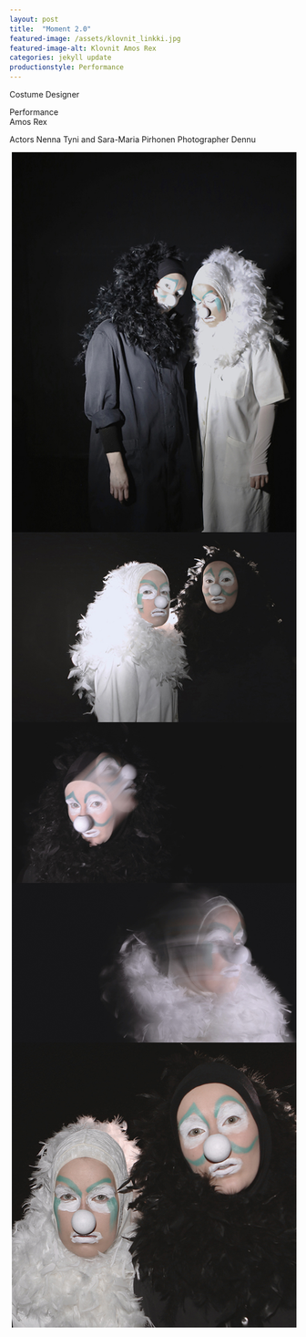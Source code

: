 ```yaml
---
layout: post
title:  "Moment 2.0"
featured-image: /assets/klovnit_linkki.jpg
featured-image-alt: Klovnit Amos Rex
categories: jekyll update
productionstyle: Performance
---
```


Costume Designer

  Performance  
  Amos Rex  

 Actors Nenna Tyni and Sara-Maria Pirhonen 
 Photographer Dennu 

<img style="float: right;" src="/assets/projects/klovnit3.jpg" width="500"/>
<img style="float: right;" src="/assets/projects/klovnit1.jpg" width="500"/>
<img style="float: right;" src="/assets/projects/klovnit2.jpg" width="500"/>
<img style="float: right;" src="/assets/projects/klovnit5.jpg" width="500"/>

